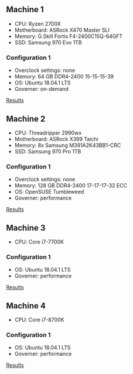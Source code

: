 ## Machine 1

  * CPU: Ryzen 2700X
  * Motherboard: ASRock X470 Master SLI
  * Memory: G.Skill Fortis F4-2400C15Q-64GFT
  * SSD: Samsung 970 Evo 1TB

### Configuration 1

  * Overclock settings: none
  * Memory: 64 GB DDR4-2400 15-15-15-39
  * OS: Ubuntu 18.04.1 LTS
  * Governer: on-demand

  [Results](results/0001.csv)


## Machine 2

  * CPU: Threadripper 2990wx
  * Motherboard: ASRock X399 Taichi
  * Memory: 8x Samsung M391A2K43BB1-CRC
  * SSD: Samsung 970 Pro 1TB

### Configuration 1

  * Overclock settings: none
  * Memory: 128 GB DDR4-2400 17-17-17-32 ECC
  * OS: OpenSUSE Tumbleweed
  * Governer: performance

  [Results]()


## Machine 3

  * CPU: Core i7-7700K

### Configuration 1
  
  * OS: Ubuntu 18.04.1 LTS
  * Governer: performance

  [Results]()


## Machine 4

  * CPU: Core i7-8700K

### Configuration 1

  * OS: Ubuntu 18.04.1 LTS
  * Governer: performance

  [Results]()

